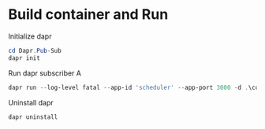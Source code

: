 # Build container and Run

Initialize dapr

```PowerShell
cd Dapr.Pub-Sub
dapr init
```

Run dapr subscriber A

```PowerShell
dapr run --log-level fatal --app-id 'scheduler' --app-port 3000 -d .\components\ -- pwsh .\src\run.ps1
```

Uninstall dapr

```PowerShell
dapr uninstall
```